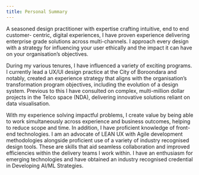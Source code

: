 ```yaml
---
title: Personal Summary
---
```


A seasoned design practitioner with expertise crafting intuitive, end to end customer-
centric, digital experiences, I have proven experience delivering enterprise
grade solutions across multi-channels. I approach every design with a strategy for
influencing your user ethically and the impact it can have on your organisation’s
objectives.  



During my various tenures, I have influenced a variety of exciting programs. I currently
lead a UX/UI design practice at the City of Boroondara and notably, created an
experience strategy that aligns with the organisation’s transformation program
objectives, including the evolution of a design system. Previous to this I have consulted
on complex, multi-million dollar projects in the Telco space (NDA), delivering innovative
solutions reliant on data visualisation.  



With my experience solving impactful problems, I create value by being able to work
simultaneously across experience and business outcomes, helping to reduce scope and
time. In addition, I have proficient knowledge of front-end technologies. I am an
advocate of LEAN UX with Agile development methodologies alongside proficient use of
a variety of industry recognised design tools. These are skills that aid seamless
collaboration and improved efficiencies within the delivery teams I work within. I have an
enthusiasm for emerging technologies and have obtained an industry recognised
credential in Developing AI/ML Strategies.

